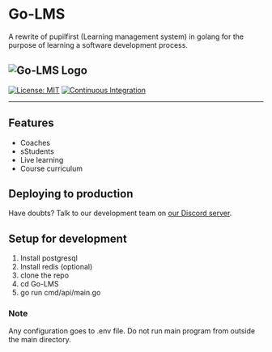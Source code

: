 # Go-LMS
A rewrite of pupilfirst (Learning management system) in golang for the purpose of learning a software development process.


## ![Go-LMS Logo](https://github.com/cbrom/Go-LMS/docs/assets/log.png)

[![License: MIT](https://img.shields.io/badge/license-MIT-informational)](https://github.com/cbrom/Go-LMS/blob/master/LICENSE)
[![Continuous Integration](https://github.com/cbrom/Go-LMS/workflows/Continuous%20Integration/badge.svg?branch=master)](https://github.com/cbrom/Go-LMS/actions?query=workflow%3A%22Continuous+Integration%22)

---

## Features

* Coaches
* sStudents
* Live learning
* Course curriculum 

## Deploying to production

Have doubts? Talk to our development team on [our Discord server](https://discord.gg/fMBfuq).

## Setup for development

1. Install postgresql
2. Install redis (optional)
3. clone the repo
4. cd Go-LMS
5. go run cmd/api/main.go

### Note
Any configuration goes to .env file.
Do not run main program from outside the main directory.
